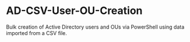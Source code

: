 # AD-CSV-User-OU-Creation
Bulk creation of Active Directory users and OUs via PowerShell using data imported from a CSV file.
